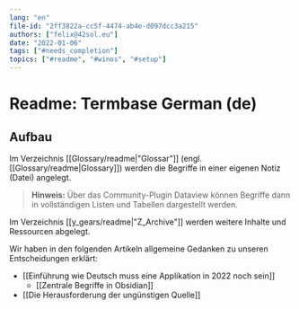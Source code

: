 ```yaml
---
lang: "en"
file-id: "2ff3822a-cc5f-4474-ab4e-d097dcc3a215"
authors: ["felix@42sol.eu"]
date: "2022-01-06"
tags: ["#needs_completion"]
topics: ["#readme", "#winos", "#setup"]
---
```


# Readme: Termbase German (de)

## Aufbau
Im Verzeichnis [[Glossary/readme\|"Glossar"]] (engl. [[Glossary/readme\|Glossary]]) werden die Begriffe in einer eigenen Notiz (Datei) angelegt.

> **Hinweis:** 
> Über das Community-Plugin Dataview können Begriffe dann in vollständigen Listen und Tabellen dargestellt werden.    

Im Verzeichnis [[y_gears/readme\|"Z_Archive"]] werden weitere Inhalte und Ressourcen abgelegt.

Wir haben in den folgenden Artikeln allgemeine Gedanken zu unseren Entscheidungen erklärt:

- [[Einführung wie Deutsch muss eine Applikation in 2022 noch sein]]
	- [[Zentrale Begriffe in Obsidian]]
- [[Die Herausforderung der ungünstigen Quelle]]